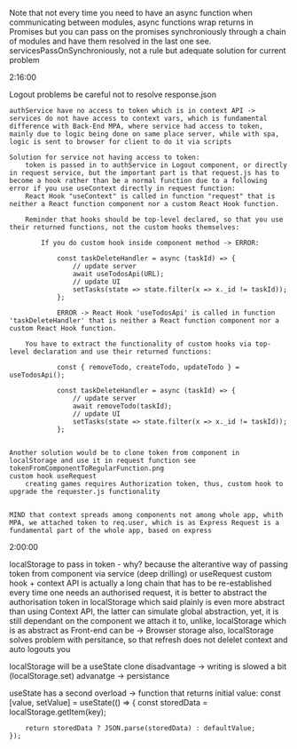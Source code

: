 Note that not every time you need to have an async function when communicating between modules,
async functions wrap returns in Promises but you can pass on the promises synchroniously through a chain of modules
and have them resolved in the last one 
see. servicesPassOnSynchroniously, not a rule but adequate solution for current problem 

2:16:00

Logout problems
    be careful not to resolve response.json
    
    authService have no access to token which is in context API -> services do not have access to context vars, which is fundamental difference with Back-End MPA, where service had access to token, mainly due to logic being done on same place server, while with spa, logic is sent to browser for client to do it via scripts

    Solution for service not having access to token:
        token is passed in to authService in Logout component, or directly in request service, but the important part is that request.js has to become a hook rather than be a normal function due to a following error if you use useContext directly in request function:
        React Hook "useContext" is called in function "request" that is neither a React function component nor a custom React Hook function.

        Reminder that hooks should be top-level declared, so that you use their returned functions, not the custom hooks themselves:
        
            If you do custom hook inside component method -> ERROR:
            
                const taskDeleteHandler = async (taskId) => {
                    // update server
                    await useTodosApi(URL);
                    // update UI
                    setTasks(state => state.filter(x => x._id != taskId));
                };

                ERROR -> React Hook 'useTodosApi' is called in function 'taskDeleteHandler' that is neither a React function component nor a custom React Hook function.

        You have to extract the functionality of custom hooks via top-level declaration and use their returned functions:

                const { removeTodo, createTodo, updateTodo } = useTodosApi();

                const taskDeleteHandler = async (taskId) => {
                    // update server
                    await removeTodo(taskId);
                    // update UI
                    setTasks(state => state.filter(x => x._id != taskId));
                };


    Another solution would be to clone token from component in localStorage and use it in request function see tokenFromComponentToRegularFunction.png
    custom hook useRequest
        creating games requires Authorization token, thus, custom hook to upgrade the requester.js functionality


    MIND that context spreads among components not among whole app, whith MPA, we attached token to req.user, which is as Express Request is a fundamental part of the whole app, based on express

2:00:00

localStorage to pass in token - why?
    because the alterantive way of passing token from component via service (deep drilling) or useRequest custom hook + context API is actually a long chain that has to be re-established every time one needs an authorised request,
    it is better to abstract the authorisation token in localStorage which said plainly is even more abstract than using Context API, the latter can simulate global abstraction, yet, it is still dependant on the component we attach it to, unlike, localStorage which is as abstract as Front-end can be -> Browser storage
    also, localStorage solves problem with persitance, so that refresh does not delelet context and auto logouts you

localStorage will be a useState clone 
    disadvantage -> writing is slowed a bit (localStorage.set)
    advanatge -> persistance

useState has a second overload -> function that returns initial value:
    const [value, setValue] = useState(() => { 
        const storedData = localStorage.getItem(key);

        return storedData ? JSON.parse(storedData) : defaultValue;
    });
